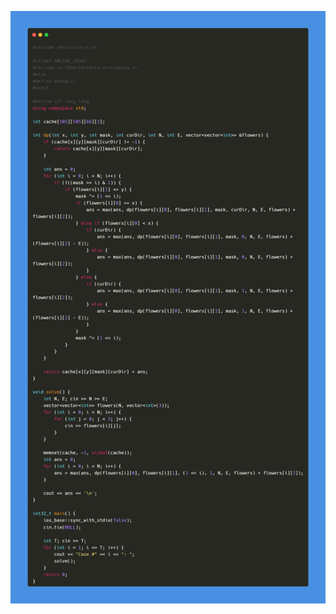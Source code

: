 ![](https://github.com/archishmanghos/code-images/blob/master/Companies/Google/Kickstart-2022-G/D1.png)